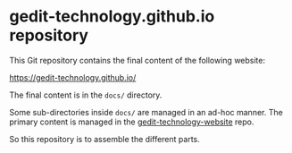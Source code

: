 gedit-technology.github.io repository
=====================================

This Git repository contains the final content of the following website:

https://gedit-technology.github.io/

The final content is in the `docs/` directory.

Some sub-directories inside `docs/` are managed in an ad-hoc manner. The primary
content is managed in the
[gedit-technology-website](https://github.com/gedit-technology/gedit-technology-website)
repo.

So this repository is to assemble the different parts.
